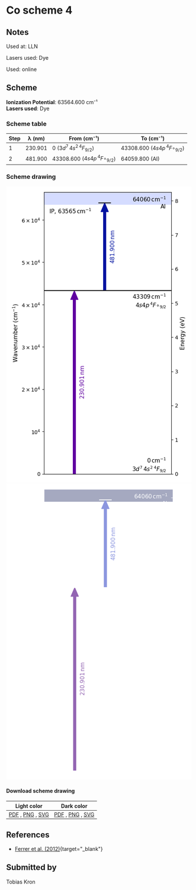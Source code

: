 # Co scheme 4

## Notes

Used at: LLN

Lasers used: Dye

Used: online





## Scheme

**Ionization Potential**: 63564.600 cm⁻¹  
**Lasers used**: Dye

### Scheme table

| Step | λ (nm)  |             From (cm⁻¹)              |              To (cm⁻¹)               |
| ---- | ------- | ------------------------------------ | ------------------------------------ |
| 1    | 230.901 | 0 ($3d^{7}\,4s^{2}\,^{4}F_{9/2}$)    | 43308.600 ($4s4p\,^4F{\circ}_{9/2}$) |
| 2    | 481.900 | 43308.600 ($4s4p\,^4F{\circ}_{9/2}$) | 64059.800 (AI)                       |


### Scheme drawing

![co scheme, light mode](co-004/co-004-light.png#only-light)
![co scheme, dark mode](co-004/co-004-dark-web.png#only-dark)

#### Download scheme drawing

|                                            Light color                                            |                                           Dark color                                           |
| ------------------------------------------------------------------------------------------------- | ---------------------------------------------------------------------------------------------- |
| [PDF](co-004/co-004-light.pdf) , [PNG](co-004/co-004-light.png) , [SVG](co-004/co-004-light.svg)  | [PDF](co-004/co-004-dark.pdf) , [PNG](co-004/co-004-dark.png) , [SVG](co-004/co-004-dark.svg)  |


## References

  - [Ferrer et al. (2012)](https://doi.org/10.1016/j.nimb.2012.08.023){target="_blank"}



## Submitted by

Tobias Kron

